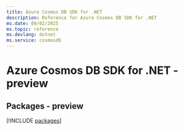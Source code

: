 ```yaml
---
title: Azure Cosmos DB SDK for .NET
description: Reference for Azure Cosmos DB SDK for .NET
ms.date: 09/02/2025
ms.topic: reference
ms.devlang: dotnet
ms.service: cosmosdb
---
```

# Azure Cosmos DB SDK for .NET - preview
## Packages - preview
[!INCLUDE [packages](cosmos-db-index.md)]